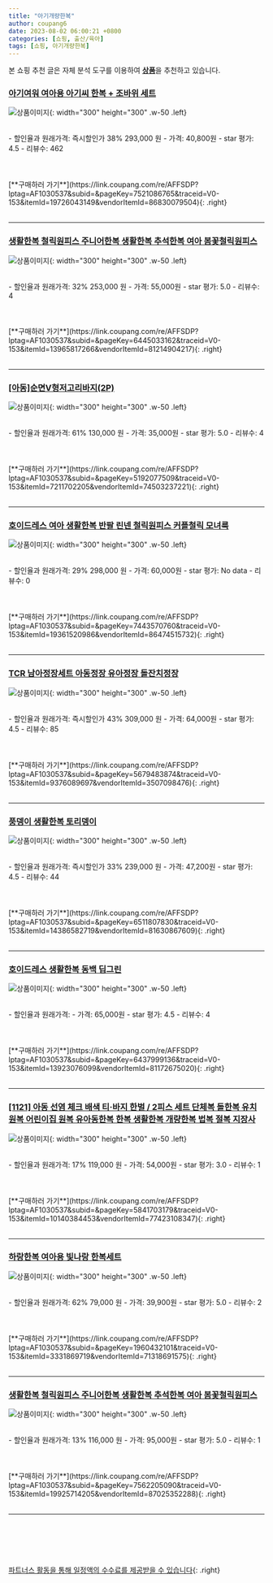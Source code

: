 ```yaml
---
title: "아기개량한복"
author: coupang6
date: 2023-08-02 06:00:21 +0800
categories: [쇼핑, 출산/육아]
tags: [쇼핑, 아기개량한복]
---
```


본 쇼핑 추천 글은 자체 분석 도구를 이용하여 [**상품**](https://link.coupang.com/a/bao1ui)을 추천하고 있습니다.

### [아기여워 여아용 아기씨 한복 + 조바위 세트](https://link.coupang.com/re/AFFSDP?lptag=AF1030537&subid=&pageKey=7521086765&traceid=V0-153&itemId=19726043149&vendorItemId=86830079504)

![상품이미지](https://thumbnail6.coupangcdn.com/thumbnails/remote/230x230ex/image/vendor_inventory/e940/921b45ea4cba6daf16a4092c518c3b9845000e6a2529d75f14cf1b4998c3.png){: width="300" height="300" .w-50 .left}


<br>
- 할인율과 원래가격: 즉시할인가 38%  293,000   원
- 가격: 40,800원
- star 평가: 4.5
- 리뷰수: 462
<br>
<br>
<br>
<br>
[**구매하러 가기**](https://link.coupang.com/re/AFFSDP?lptag=AF1030537&subid=&pageKey=7521086765&traceid=V0-153&itemId=19726043149&vendorItemId=86830079504){: .right}
<br>
<br>

---

### [생활한복 철릭원피스 주니어한복 생활한복 추석한복 여아 봄꽃철릭원피스](https://link.coupang.com/re/AFFSDP?lptag=AF1030537&subid=&pageKey=6445033162&traceid=V0-153&itemId=13965817266&vendorItemId=81214904217)

![상품이미지](https://thumbnail7.coupangcdn.com/thumbnails/remote/230x230ex/image/vendor_inventory/73b0/03d1e2005dbf9b9240e0b2a9cc56dd353d29457efbff5a87186fef75348b.png){: width="300" height="300" .w-50 .left}


<br>
- 할인율과 원래가격: 32%  253,000   원
- 가격: 55,000원
- star 평가: 5.0
- 리뷰수: 4
<br>
<br>
<br>
<br>
[**구매하러 가기**](https://link.coupang.com/re/AFFSDP?lptag=AF1030537&subid=&pageKey=6445033162&traceid=V0-153&itemId=13965817266&vendorItemId=81214904217){: .right}
<br>
<br>

---

### [[아동]순면V형저고리바지(2P)](https://link.coupang.com/re/AFFSDP?lptag=AF1030537&subid=&pageKey=5192077509&traceid=V0-153&itemId=7211702205&vendorItemId=74503237221)

![상품이미지](https://thumbnail10.coupangcdn.com/thumbnails/remote/230x230ex/image/vendor_inventory/f79c/fc9c539132c539e6ede7601e0c23510a57e01693f120d8cc2a46eb255b65.JPG){: width="300" height="300" .w-50 .left}


<br>
- 할인율과 원래가격: 61%  130,000   원
- 가격: 35,000원
- star 평가: 5.0
- 리뷰수: 4
<br>
<br>
<br>
<br>
[**구매하러 가기**](https://link.coupang.com/re/AFFSDP?lptag=AF1030537&subid=&pageKey=5192077509&traceid=V0-153&itemId=7211702205&vendorItemId=74503237221){: .right}
<br>
<br>

---

### [호이드레스 여아 생활한복 반팔 린넨 철릭원피스 커플철릭 모녀룩](https://link.coupang.com/re/AFFSDP?lptag=AF1030537&subid=&pageKey=7443570760&traceid=V0-153&itemId=19361520986&vendorItemId=86474515732)

![상품이미지](https://thumbnail6.coupangcdn.com/thumbnails/remote/230x230ex/image/vendor_inventory/1504/4b5e6b18bf288f14ab72e1d15541d0b167d0660a4fd1d9dada87a886370d.png){: width="300" height="300" .w-50 .left}


<br>
- 할인율과 원래가격: 29%  298,000   원
- 가격: 60,000원
- star 평가: No data
- 리뷰수: 0
<br>
<br>
<br>
<br>
[**구매하러 가기**](https://link.coupang.com/re/AFFSDP?lptag=AF1030537&subid=&pageKey=7443570760&traceid=V0-153&itemId=19361520986&vendorItemId=86474515732){: .right}
<br>
<br>

---

### [TCR 남아정장세트 아동정장 유아정장 돌잔치정장](https://link.coupang.com/re/AFFSDP?lptag=AF1030537&subid=&pageKey=5679483874&traceid=V0-153&itemId=9376089697&vendorItemId=3507098476)

![상품이미지](https://thumbnail7.coupangcdn.com/thumbnails/remote/230x230ex/image/vendor_inventory/aae9/d3107b144a94ac8cd9cb0839054f5e512a0766d7f245e9892f453eccf49d.jpg){: width="300" height="300" .w-50 .left}


<br>
- 할인율과 원래가격: 즉시할인가 43%  309,000   원
- 가격: 64,000원
- star 평가: 4.5
- 리뷰수: 85
<br>
<br>
<br>
<br>
[**구매하러 가기**](https://link.coupang.com/re/AFFSDP?lptag=AF1030537&subid=&pageKey=5679483874&traceid=V0-153&itemId=9376089697&vendorItemId=3507098476){: .right}
<br>
<br>

---

### [풍뎅이 생활한복 토리뎅이](https://link.coupang.com/re/AFFSDP?lptag=AF1030537&subid=&pageKey=6511807830&traceid=V0-153&itemId=14386582719&vendorItemId=81630867609)

![상품이미지](https://thumbnail7.coupangcdn.com/thumbnails/remote/230x230ex/image/vendor_inventory/119f/6fb2217ec6967d2389edd1a29d67d2985701237cf78d36ce0faa13911013.jpg){: width="300" height="300" .w-50 .left}


<br>
- 할인율과 원래가격: 즉시할인가 33%  239,000   원
- 가격: 47,200원
- star 평가: 4.5
- 리뷰수: 44
<br>
<br>
<br>
<br>
[**구매하러 가기**](https://link.coupang.com/re/AFFSDP?lptag=AF1030537&subid=&pageKey=6511807830&traceid=V0-153&itemId=14386582719&vendorItemId=81630867609){: .right}
<br>
<br>

---

### [호이드레스 생활한복 동백 딥그린](https://link.coupang.com/re/AFFSDP?lptag=AF1030537&subid=&pageKey=6437999136&traceid=V0-153&itemId=13923076099&vendorItemId=81172675020)

![상품이미지](https://thumbnail8.coupangcdn.com/thumbnails/remote/230x230ex/image/vendor_inventory/f19a/f30cff118a5eb4867b4242f6bd54d408e037ac27f2e6e12b273da5a1b7bc.png){: width="300" height="300" .w-50 .left}


<br>
- 할인율과 원래가격: 
- 가격: 65,000원
- star 평가: 4.5
- 리뷰수: 4
<br>
<br>
<br>
<br>
[**구매하러 가기**](https://link.coupang.com/re/AFFSDP?lptag=AF1030537&subid=&pageKey=6437999136&traceid=V0-153&itemId=13923076099&vendorItemId=81172675020){: .right}
<br>
<br>

---

### [[1121] 아동 선염 체크 배색 티·바지 한벌 / 2피스 세트 단체복 돌한복 유치원복 어린이집 원복 유아동한복 한복 생활한복 개량한복 법복 절복 지장사](https://link.coupang.com/re/AFFSDP?lptag=AF1030537&subid=&pageKey=5841703179&traceid=V0-153&itemId=10140384453&vendorItemId=77423108347)

![상품이미지](https://thumbnail6.coupangcdn.com/thumbnails/remote/230x230ex/image/vendor_inventory/347f/0aa0a0c435a87a15263ecf8bb432339cc5983bb81a9eaef560990bb6ff22.png){: width="300" height="300" .w-50 .left}


<br>
- 할인율과 원래가격: 17%  119,000   원
- 가격: 54,000원
- star 평가: 3.0
- 리뷰수: 1
<br>
<br>
<br>
<br>
[**구매하러 가기**](https://link.coupang.com/re/AFFSDP?lptag=AF1030537&subid=&pageKey=5841703179&traceid=V0-153&itemId=10140384453&vendorItemId=77423108347){: .right}
<br>
<br>

---

### [하랑한복 여아용 빛나랑 한복세트](https://link.coupang.com/re/AFFSDP?lptag=AF1030537&subid=&pageKey=1960432101&traceid=V0-153&itemId=3331869719&vendorItemId=71318691575)

![상품이미지](https://thumbnail6.coupangcdn.com/thumbnails/remote/230x230ex/image/retail/images/314695395339406-7244fc3c-04d4-4f20-9faf-42d3c5722082.jpg){: width="300" height="300" .w-50 .left}


<br>
- 할인율과 원래가격: 62%  79,000   원
- 가격: 39,900원
- star 평가: 5.0
- 리뷰수: 2
<br>
<br>
<br>
<br>
[**구매하러 가기**](https://link.coupang.com/re/AFFSDP?lptag=AF1030537&subid=&pageKey=1960432101&traceid=V0-153&itemId=3331869719&vendorItemId=71318691575){: .right}
<br>
<br>

---

### [생활한복 철릭원피스 주니어한복 생활한복 추석한복 여아 봄꽃철릭원피스](https://link.coupang.com/re/AFFSDP?lptag=AF1030537&subid=&pageKey=7562205090&traceid=V0-153&itemId=19925714205&vendorItemId=87025352288)

![상품이미지](https://thumbnail7.coupangcdn.com/thumbnails/remote/230x230ex/image/vendor_inventory/73b0/03d1e2005dbf9b9240e0b2a9cc56dd353d29457efbff5a87186fef75348b.png){: width="300" height="300" .w-50 .left}


<br>
- 할인율과 원래가격: 13%  116,000   원
- 가격: 95,000원
- star 평가: 5.0
- 리뷰수: 1
<br>
<br>
<br>
<br>
[**구매하러 가기**](https://link.coupang.com/re/AFFSDP?lptag=AF1030537&subid=&pageKey=7562205090&traceid=V0-153&itemId=19925714205&vendorItemId=87025352288){: .right}
<br>
<br>

---
<br><br><br><br><br> [파트너스 활동을 통해 일정액의 수수료를 제공받을 수 있습니다](https://link.coupang.com/a/bao1ui){: .right}